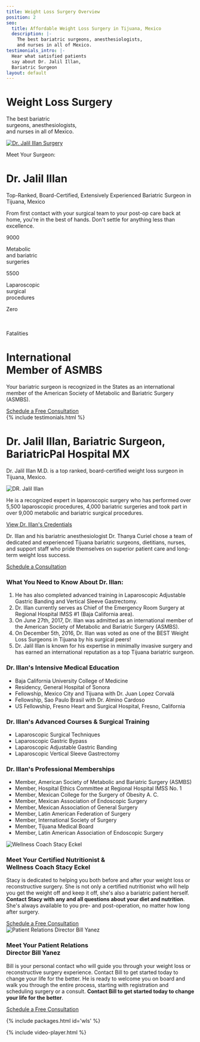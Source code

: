 ```yaml
---
title: Weight Loss Surgery Overview
position: 2
seo:
  title: Affordable Weight Loss Surgery in Tijuana, Mexico
  description: |-
    The best bariatric surgeons, anesthesiologists,
    and nurses in all of Mexico.
testimonials_intro: |-
  Hear what satisfied patients
  say about Dr. Jalil Illan,
  Bariatric Surgeon
layout: default
---
```


<div class='hero hero--wls'>
  <div class='hero-wrap'>
    <div class='hero-caption u-alignBottom'>
      <div class='hero-box hero-box--transparent u-size4of9 u-xs-size10of12 u-xxs-sizeFull'>
        <h1 class='u-mt0'>
          Weight Loss Surgery
        </h1>
        <p class='t3 u-mb0'>
          The best bariatric<br/>
          surgeons, anesthesiologists,<br/>
          and nurses in all of Mexico.
        </p>
      </div>
    </div>
  </div>
</div>

<div class='wrap'>
  <div class='section u-py6'>
    <div class='section-row'>
      <div class='section-chunk u-size9of16 u-px2 u-xs-sizeFull'>
        <a class='ctrl ctrl--play' href='#h8D-uzNw-Fg'>
          <img src='/uploads/dr-jalil-illan-surgery.png' alt='Dr. Jalil Illan Surgery' />
        </a>
      </div>
      <div class='section-chunk u-size7of16 u-px2 u-xs-sizeFull'>
        <p class='u-textSecondary u-mb0'>
          Meet Your Surgeon:
        </p>
        <h1 class='u-mt0'>
          Dr. Jalil Illan
        </h1>
        <p class='t3 u-textPrimary u-mt0'>
          Top-Ranked, Board-Certified,
        Extensively Experienced Bariatric Surgeon in Tijuana, Mexico
        </p>
        <p>
          From first contact with your surgical team to your post-op care back
          at home, you're in the best of hands. Don't settle for anything less than excellence.
        </p>
      </div>
    </div>
    <div class='section-row u-mt4'>
      <div class='section-chunk u-size1of3 u-px2 u-xxs-sizeFull'>
        <div class='box u-sm-p2'>
          <span class='icon icon--waistline'></span>
          <p class='t-large'>
            9000
          </p>
          <p class='t4 u-textSecondary'>
            Metabolic<br/>
            and bariatric<br/>
            surgeries
          </p>
        </div>
      </div>
      <div class='section-chunk u-size1of3 u-px2 u-xs-pl0 u-xxs-sizeFull u-xxs-mt2 u-xxs-pl2'>
        <div class='box u-sm-p2'>
          <span class='icon icon--laser'></span>
          <p class='t-large'>
            5500
          </p>
          <p class='t4 u-textSecondary'>
            Laparoscopic<br/>
            surgical<br/>
            procedures
          </p>
        </div>
      </div>
      <div class='section-chunk u-size1of3 u-px2 u-xs-pl0 u-xxs-sizeFull u-xxs-pl2 u-xxs-mt2'>
        <div class='box u-sm-p2'>
          <span class='icon icon--heart'></span>
          <p class='t-large'>
            Zero
          </p>
          <p class='t4 u-textSecondary'>
            <br/>
            <br/>
            Fatalities
          </p>
        </div>
      </div>
    </div>
  </div>
</div>

<div class='section-hero' data-cover='asmbs'>
  <div class='section-heroWrap'>
    <div class='section-heroBox section-heroBox--dark'>
      <h1 class='u-mt0'>
        International<br/>
        Member of ASMBS
      </h1>
      <p>
        Your bariatric surgeon is recognized in the States as an
        international member of the American Society of
        Metabolic and Bariatric Surgery (ASMBS).
      </p>
      <a class='btn u-mt2' href='https://bariatricpal.typeform.com/to/IKm6G5'>
        Schedule a Free Consultation
      </a>
    </div>
  </div>
</div>

<div class='wrap'>
  {% include testimonials.html %}

  <div class='section u-py6'>
    <div class='section-row'>
      <div class='section-chunk u-size2of5 u-px2 u-xs-size10of12 u-xxs-sizeFull'>
        <h1 class='u-mt0'>
          Dr. Jalil Illan, Bariatric
          Surgeon, BariatricPal
          Hospital MX
        </h1>
        <p class='t3 u-textPrimary note note--primary'>
          Dr. Jalil Illan M.D. is a top ranked, board-certified weight loss surgeon in Tijuana, Mexico.
        </p>
        <img class='u-py1' src='/uploads/dr-jalil-illan.png' alt='DR. Jalil Illan'/>
        <p>
          He is a recognized expert in laparoscopic surgery who has performed over 5,500 laparoscopic procedures, 4,000 bariatric surgeries and took part in over 9,000 metabolic and bariatric surgical procedures.
        </p>
        <a href='/weight-loss-surgeries/credentials'>
          View Dr. Illan's Credentials
        </a>
        <div class='card u-mt4'>
          <p class='u-m0'>
            Dr. Illan and his bariatric anesthesiologist Dr. Thanya Curiel chose a team of dedicated and experienced Tijuana bariatric surgeons, dietitians, nurses, and support staff who pride themselves on superior patient care and long-term weight loss success.
          </p>
          <a class='btn u-mt4' href='https://bariatricpal.typeform.com/to/IKm6G5'>
            Schedule a Consultation
          </a>
        </div>
      </div>
      <div class='section-chunk u-size3of5 u-px4 u-pr2 u-xs-sizeFull u-xs-pl2 u-xs-mt3'>
        <h3 class='u-mt0'>
          What You Need to Know About Dr. Illan:
        </h3>
        <ol class='orderedList'>
          <li class='orderedList-item'>
            He has also completed advanced training in Laparoscopic Adjustable Gastric Banding and Vertical Sleeve Gastrectomy.
          </li>
          <li class='orderedList-item'>
            Dr. Illan currently serves as Chief of the Emergency Room Surgery at Regional Hospital IMSS #1 (Baja California area).
          </li>
          <li class='orderedList-item'>
            On June 27th, 2017, Dr. Illan was admitted as an international member of the American Society of Metabolic and Bariatric Surgery (ASMBS).
          </li>
          <li class='orderedList-item'>
            On December 5th, 2016, Dr. Illan was voted as one of the BEST Weight Loss Surgeons in Tijuana by his surgical peers!
          </li>
          <li class='orderedList-item'>
            Dr. Jalil Illan is known for his expertise in minimally invasive surgery and has earned an international reputation as a top Tijuana bariatric surgeon.
          </li>
        </ol>
        <h3 class='u-mt4'>
          Dr. Illan's Intensive Medical Education
        </h3>
        <ul class='checkList'>
          <li class='checkList-item'>
            Baja California University College of Medicine
          </li>
          <li class='checkList-item'>
            Residency, General Hospital of Sonora
          </li>
          <li class='checkList-item'>
            Fellowship, Mexico City and Tijuana with Dr. Juan Lopez Corvalá
          </li>
          <li class='checkList-item'>
            Fellowship, Sao Paulo Brasil with Dr. Almino Cardoso
          </li>
          <li class='checkList-item'>
            US Fellowship, Fresno Heart and Surgical Hospital, Fresno, California
          </li>
        </ul>
        <h3 class='u-mt4'>
          Dr. Illan's Advanced Courses &amp; Surgical Training
        </h3>
        <ul class='checkList'>
          <li class='checkList-item'>
            Laparoscopic Surgical Techniques
          </li>
          <li class='checkList-item'>
            Laparoscopic Gastric Bypass
          </li>
          <li class='checkList-item'>
            Laparoscopic Adjustable Gastric Banding
          </li>
          <li class='checkList-item'>
            Laparoscopic Vertical Sleeve Gastrectomy
          </li>
        </ul>
        <h3 class='u-mt4'>
          Dr. Illan's Professional Memberships
        </h3>
        <ul class='checkList'>
          <li class='checkList-item'>
            Member, American Society of Metabolic and Bariatric Surgery (ASMBS)
          </li>
          <li class='checkList-item'>
            Member, Hospital Ethics Committee at Regional Hospital IMSS No. 1
          </li>
          <li class='checkList-item'>
            Member, Mexican College for the Surgery of Obesity A. C.
          </li>
          <li class='checkList-item'>
            Member, Mexican Association of Endoscopic Surgery
          </li>
          <li class='checkList-item'>
            Member, Mexican Association of General Surgery
          </li>
          <li class='checkList-item'>
            Member, Latin American Federation of Surgery
          </li>
          <li class='checkList-item'>
            Member, International Society of Surgery
          </li>
          <li class='checkList-item'>
            Member, Tijuana Medical Board
          </li>
          <li class='checkList-item'>
            Member, Latin American Association of Endoscopic Surgery
          </li>
        </ul>
      </div>
    </div>
  </div>

  <div class='section u-py3'>
    <div class='section-row u-py3'>
      <div class='section-chunk u-size2of5 u-px2 u-xs-size10of12 u-xxs-sizeFull'>
        <img src='/uploads/stacy-eckel.png' alt='Wellness Coach Stacy Eckel' />
      </div>
      <div class='section-chunk u-size2of4 u-px4 u-xs-size10of12 u-xs-mt3 u-xxs-sizeFull'>
        <h3 class='u-textPrimary u-mt0'>
          Meet Your Certified Nutritionist &<br/>
          Wellness Coach Stacy Eckel
        </h3>
        <p class='t-smaller'>
          Stacy is dedicated to helping you both before and after your weight loss or reconstructive surgery.
          She is not only a certified nutritionist who will help you get the weight off and keep it off,
          she's also a bariatric patient herself. <strong>Contact Stacy with any and all questions about your diet and nutrition</strong>.
          She's always available to you pre- and post-operation, no matter how long after surgery.
        </p>
        <a class='btn u-mt2' href='https://bariatricpal.typeform.com/to/IKm6G5'>
          Schedule a Free Consultation
        </a>
      </div>
    </div>
    <div class='section-row u-py3'>
      <div class='section-chunk u-size2of5 u-px2 u-xs-size10of12 u-xxs-sizeFull'>
        <img src='/uploads/bill-yanez.jpg' alt='Patient Relations Director Bill Yanez' />
      </div>
      <div class='section-chunk u-size2of4 u-px4 u-xs-size10of12 u-xs-mt3 u-xxs-sizeFull'>
        <h3 class='u-textPrimary u-mt0'>
          Meet Your Patient Relations<br/>
        Director Bill Yanez
        </h3>
        <p class='t-smaller'>
          Bill is your personal contact who will guide you through your weight loss or reconstructive surgery experience. Contact Bill to get started today to change your life for the better. He is ready to welcome you on board and walk you through the entire process, starting with registration and scheduling surgery or a consult.  <strong>Contact Bill to get started today to change your life for the better</strong>.
        </p>
        <a class='btn u-mt2' href='https://bariatricpal.typeform.com/to/IKm6G5'>
          Schedule a Free Consultation
        </a>
      </div>
    </div>
  </div>

  {% include packages.html id='wls' %}
</div>

{% include video-player.html %}
